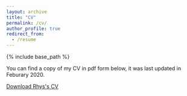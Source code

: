 ```yaml
---
layout: archive
title: "CV"
permalink: /cv/
author_profile: true
redirect_from:
  - /resume
---
```


{% include base_path %}

You can find a copy of my CV in pdf form below, it was last updated in Feburary 2020.

[Download Rhys's CV](http://rhysllthomas.github.io/files/RhysThomasCVFeb20.pdf)
